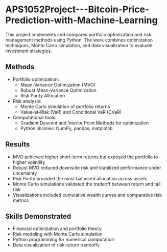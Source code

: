 # APS1052Project---Bitcoin-Price-Prediction-with-Machine-Learning

This project implements and compares portfolio optimization and risk management methods using Python. The work combines optimization techniques, Monte Carlo simulation, and data visualization to evaluate investment strategies.

## Methods
- Portfolio optimization:
  - Mean-Variance Optimization (MVO)
  - Robust Mean-Variance Optimization
  - Risk Parity Allocation
- Risk analysis:
  - Monte Carlo simulation of portfolio returns
  - Value-at-Risk (VaR) and Conditional VaR (CVaR)
- Computational tools:
  - Gradient Descent and Interior Point Methods for optimization
  - Python libraries: NumPy, pandas, matplotlib

## Results
- MVO achieved higher short-term returns but exposed the portfolio to higher volatility
- Robust MVO reduced downside risk and stabilized performance under uncertainty
- Risk Parity provided the most balanced allocation across assets
- Monte Carlo simulations validated the tradeoff between return and tail risk
- Visualizations included cumulative wealth curves and comparative risk metrics

## Skills Demonstrated
- Financial optimization and portfolio theory
- Risk modeling with Monte Carlo simulation
- Python programming for numerical computation
- Data visualization of risk-return tradeoffs
